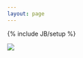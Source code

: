 ```yaml
---
layout: page
---
```

{% include JB/setup %}

<!-- Read [Jekyll Quick Start](http://jekyllbootstrap.com/usage/jekyll-quick-start.html) //-->

[<img src = "deepcell.jpg">]({{site.baseurl}}/about/)

